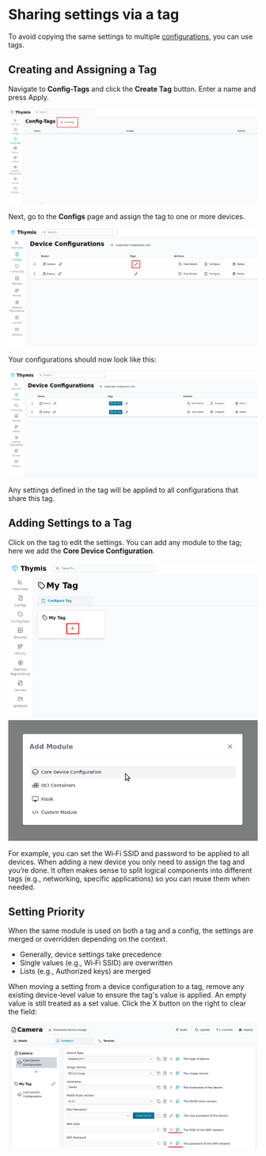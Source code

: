 # Sharing settings via a tag

To avoid copying the same settings to multiple [configurations](../reference/concepts/configuration.md), you can use tags.

## Creating and Assigning a Tag

Navigate to **Config-Tags** and click the **Create Tag** button.
Enter a name and press Apply.

![Create a tag](./create-tag.png)

Next, go to the **Configs** page and assign the tag to one or more devices.

![Assign tag](./assign-tag.png)

Your configurations should now look like this:

![Configs with tags](./configs-with-tags.png)

Any settings defined in the tag will be applied to all configurations that share this tag.

## Adding Settings to a Tag

Click on the tag to edit the settings.
You can add any module to the tag; here we add the **Core Device Configuration**.

![Add module to tag](./add-module-to-tag.png)
![Add Core Device Configuration](./add-core-device-configuration-module.png)

For example, you can set the Wi‑Fi SSID and password to be applied to all devices.
When adding a new device you only need to assign the tag and you’re done.
It often makes sense to split logical components into different tags (e.g., networking, specific applications) so you can reuse them when needed.

## Setting Priority

When the same module is used on both a tag and a config, the settings are merged or overridden depending on the context.

- Generally, device settings take precedence
- Single values (e.g., Wi‑Fi SSID) are overwritten
- Lists (e.g., Authorized keys) are merged

When moving a setting from a device configuration to a tag, remove any existing device-level value to ensure the tag's value is applied.
An empty value is still treated as a set value.
Click the X button on the right to clear the field:

![Overwritten setting](./overwritten-setting.png)
